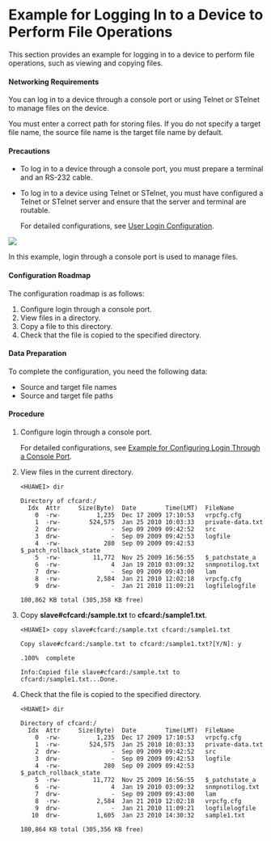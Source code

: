 Example for Logging In to a Device to Perform File Operations
=============================================================

This section provides an example for logging in to a device to perform file operations, such as viewing and copying files.

#### Networking Requirements

You can log in to a device through a console port or using Telnet or STelnet to manage files on the device.

You must enter a correct path for storing files. If you do not specify a target file name, the source file name is the target file name by default.


#### Precautions

* To log in to a device through a console port, you must prepare a terminal and an RS-232 cable.
* To log in to a device using Telnet or STelnet, you must have configured a Telnet or STelnet server and ensure that the server and terminal are routable.
  
  For detailed configurations, see [User Login Configuration](dc_vrp_basic_cfg_0024.html).

![](../../../../public_sys-resources/note_3.0-en-us.png) 

In this example, login through a console port is used to manage files.



#### Configuration Roadmap

The configuration roadmap is as follows:

1. Configure login through a console port.
2. View files in a directory.
3. Copy a file to this directory.
4. Check that the file is copied to the specified directory.

#### Data Preparation

To complete the configuration, you need the following data:

* Source and target file names
* Source and target file paths

#### Procedure

1. Configure login through a console port.
   
   
   
   For detailed configurations, see [Example for Configuring Login Through a Console Port](dc_vrp_basic_cfg_0046.html).
2. View files in the current directory.
   
   
   ```
   <HUAWEI> dir
   ```
   ```
   Directory of cfcard:/
     Idx  Attr     Size(Byte)  Date        Time(LMT)  FileName
       0  -rw-          1,235  Dec 17 2009 17:10:53   vrpcfg.cfg
       1  -rw-        524,575  Jan 25 2010 10:03:33   private-data.txt
       2  drw-              -  Sep 09 2009 09:42:52   src
       3  drw-              -  Sep 09 2009 09:42:53   logfile
       4  -rw-            280  Sep 09 2009 09:42:53   $_patch_rollback_state
       5  -rw-         11,772  Nov 25 2009 16:56:55   $_patchstate_a
       6  -rw-              4  Jan 19 2010 03:09:32   snmpnotilog.txt
       7  drw-              -  Sep 09 2009 09:43:00   lam
       8  -rw-          2,584  Jan 21 2010 12:02:18   vrpcfg.cfg
       9  drw-              -  Jan 21 2010 11:09:21   logfilelogfile
   
   180,862 KB total (305,358 KB free)
   ```
3. Copy **slave#cfcard:/sample.txt** to **cfcard:/sample1.txt**.
   
   
   ```
   <HUAWEI> copy slave#cfcard:/sample.txt cfcard:/sample1.txt
   ```
   ```
   Copy slave#cfcard:/sample.txt to cfcard:/sample1.txt?[Y/N]: y
   ```
   ```
   .100%  complete
   ```
   ```
   Info:Copied file slave#cfcard:/sample.txt to cfcard:/sample1.txt...Done.
   ```
4. Check that the file is copied to the specified directory.
   
   
   ```
   <HUAWEI> dir
   ```
   ```
   Directory of cfcard:/
     Idx  Attr     Size(Byte)  Date        Time(LMT)  FileName
       0  -rw-          1,235  Dec 17 2009 17:10:53   vrpcfg.cfg
       1  -rw-        524,575  Jan 25 2010 10:03:33   private-data.txt
       2  drw-              -  Sep 09 2009 09:42:52   src
       3  drw-              -  Sep 09 2009 09:42:53   logfile
       4  -rw-            280  Sep 09 2009 09:42:53   $_patch_rollback_state
       5  -rw-         11,772  Nov 25 2009 16:56:55   $_patchstate_a
       6  -rw-              4  Jan 19 2010 03:09:32   snmpnotilog.txt
       7  drw-              -  Sep 09 2009 09:43:00   lam
       8  -rw-          2,584  Jan 21 2010 12:02:18   vrpcfg.cfg
       9  drw-              -  Jan 21 2010 11:09:21   logfilelogfile
      10  drw-          1,605  Jan 23 2010 14:30:32   sample1.txt
   
   180,864 KB total (305,356 KB free)
   ```
